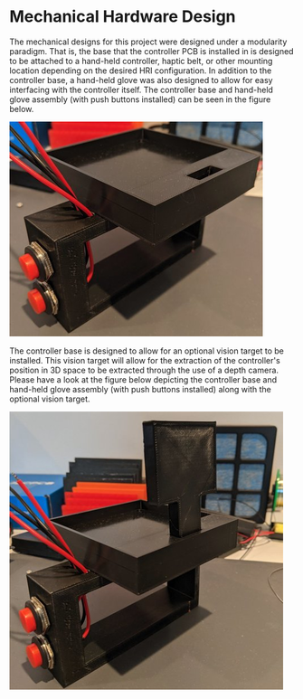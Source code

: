# Mechanical Hardware Design
The mechanical designs for this project were designed under a modularity paradigm. That is, the base that the controller PCB is installed in is designed to be attached to a hand-held controller, haptic belt, or other mounting location depending on the desired HRI configuration. In addition to the controller base, a hand-held glove was also designed to allow for easy interfacing with the controller itself. The controller base and hand-held glove assembly (with push buttons installed) can be seen in the figure below.

![Controller Assembly](./documentation/base_without_target.jpg)

The controller base is designed to allow for an optional vision target to be installed. This vision target will allow for the extraction of the controller's position in 3D space to be extracted through the use of a depth camera. Please have a look at the figure below depicting the controller base and hand-held glove assembly (with push buttons installed) along with the optional vision target.

![Controller Assembly With Vision Target](./documentation/base_with_target.jpg)
